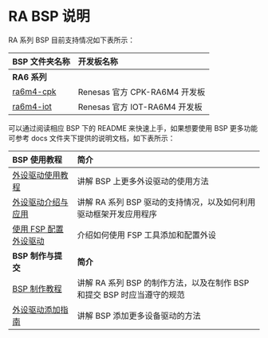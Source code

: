 
# RA BSP 说明

RA 系列 BSP 目前支持情况如下表所示：

| **BSP 文件夹名称**        | **开发板名称**              |
|:------------------------- |:-------------------------- |
| **RA6 系列**              |                            |
| [ra6m4-cpk](ra6m4-cpk) | Renesas 官方 CPK-RA6M4 开发板 |
| [ra6m4-iot](ra6m4-iot) | Renesas 官方 IOT-RA6M4 开发板 |

可以通过阅读相应 BSP 下的 README 来快速上手，如果想要使用 BSP 更多功能可参考 docs 文件夹下提供的说明文档，如下表所示：

| **BSP 使用教程** | **简介**                                          |
|:-------------------- |:------------------------------------------------- |
| [外设驱动使用教程](docs/RA系列BSP外设驱动使用教程.md) | 讲解 BSP 上更多外设驱动的使用方法 |
| [外设驱动介绍与应用](docs/RA系列驱动介绍.md) | 讲解 RA 系列 BSP 驱动的支持情况，以及如何利用驱动框架开发应用程序 |
| [使用 FSP 配置外设驱动](docs/RA系列使用FSP配置外设驱动.md) | 介绍如何使用 FSP 工具添加和配置外设 |
| **BSP 制作与提交** | **简介**                                     |
| [BSP 制作教程](docs/RA系列BSP制作教程.md) | 讲解 RA 系列 BSP 的制作方法，以及在制作 BSP 和提交 BSP 时应当遵守的规范 |
| [外设驱动添加指南](docs/RA系列外设驱动添加指南.md) | 讲解 BSP 添加更多设备驱动的方法 |

